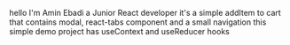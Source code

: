 hello I'm Amin Ebadi 
a Junior React developer 
it's a simple addItem to cart that contains modal, react-tabs component and a small navigation 
this simple demo project has useContext and useReducer hooks